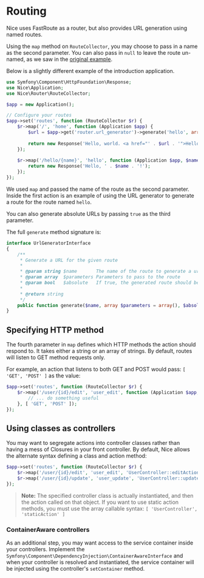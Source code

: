 Routing
=======

Nice uses FastRoute as a router, but also provides URL generation using named routes.

Using the `map` method on `RouteCollector`, you may choose to pass in a name as the second parameter. You can also 
pass in `null` to leave the route un-named, as we saw in the [original example](your-first-app.md).

Below is a slightly different example of the introduction application.

```php
use Symfony\Component\HttpFoundation\Response;
use Nice\Application;
use Nice\Router\RouteCollector;

$app = new Application();

// Configure your routes
$app->set('routes', function (RouteCollector $r) {
    $r->map('/', 'home', function (Application $app) {
        $url = $app->get('router.url_generator')->generate('hello', array('name' => 'Tyler'));
        
        return new Response('Hello, world. <a href="' . $url . '">Hello, Tyler.</a>');
    });
    
    $r->map('/hello/{name}', 'hello', function (Application $app, $name) {
        return new Response('Hello, ' . $name . '!');
    });
});
```

We used `map` and passed the name of the route as the second parameter. Inside the first action is an
example of using the URL generator to generate a route for the route named `hello`.

You can also generate absolute URLs by passing `true` as the third parameter.

The full `generate` method signature is:

```php
interface UrlGeneratorInterface
{
    /**
     * Generate a URL for the given route
     *
     * @param string $name       The name of the route to generate a url for
     * @param array  $parameters Parameters to pass to the route
     * @param bool   $absolute   If true, the generated route should be absolute
     *
     * @return string
     */
    public function generate($name, array $parameters = array(), $absolute = false);
}
```

Specifying HTTP method
----------------------

The fourth parameter in `map` defines which HTTP methods the action should respond to. It takes either a string or
an array of strings. By default, routes will listen to GET method requests only.

For example, an action that listens to both GET and POST would pass: `[ 'GET', 'POST' ]` as the value:

```php
$app->set('routes', function (RouteCollector $r) {
    $r->map('/user/{id}/edit', 'user_edit', function (Application $app, $id) {
        // ... do something useful
    }, [ 'GET', 'POST' ]);
});
```


Using classes as controllers
----------------------------

You may want to segregate actions into controller classes rather than having a mess of Closures in your
front controller. By default, Nice allows the alternate syntax defining a class and action method:

```php
$app->set('routes', function (RouteCollector $r) {
    $r->map('/user/{id}/edit', 'user_edit', 'UserController::editAction');
    $r->map('/user/{id}/update', 'user_update', 'UserController::updateAction');
});
```

> **Note:** The specified controller class is actually instantiated, and then the action called on that object.
  If you want to use static action methods, you must use the array callable syntax:
  `[ 'UserController', 'staticAction' ]`


### ContainerAware controllers

As an additional step, you may want access to the service container inside your controllers. Implement the
`Symfony\Component\DependencyInjection\ContainerAwareInterface` and when your controller is resolved and
instantiated, the service container will be injected using the controller's `setContainer` method.
